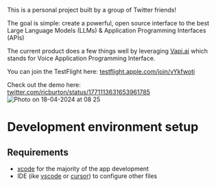This is a personal project built by a group of Twitter friends!

The goal is simple: create a powerful, open source interface to the best Large Language Models (LLMs) & Application Programming Interfaces (APIs)

The current product does a few things well by leveraging [Vapi.ai](https://vapi.ai) which stands for Voice Application Programming Interface.

You can join the TestFlight here: [testflight.apple.com/join/vYkfwoti](https://testflight.apple.com/join/vYkfwoti)

Check out the demo here: [twitter.com/ricburton/status/1771113631653961785](https://twitter.com/ricburton/status/1771113631653961785)
![Photo on 18-04-2024 at 08 25](https://github.com/ricburton/her/assets/438160/98e7b06a-df36-48e8-929f-d28c9f8f2bbb)

# Development environment setup

## Requirements

- [xcode](https://developer.apple.com/xcode/) for the majority of the app development
- IDE (ike [vscode](https://vscode.dev/) or [cursor](https://cursor.sh/)) to configure other files
